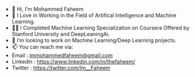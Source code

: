 - 👋 Hi, I’m Mohammed Faheem
- 👀 I Love in Working in the Field of Artifical Intelligence and Machine Learning.
- 👨‍🎓 I Completed Machine Learning Specialization on Coursera Offered by Stanford University and DeepLeaningAi.
- 💞️ I’m looking to work on Machine Learning/Deep Learning projects.
- 📫 You can reach me via:
- Email : immohammedfaheem@gmail.com
- Linkedin : https://www.linkedin.com/in/thefaheem/
- Twitter : https://twitter.com/Im__Faheem

<!---
ImMohammedFaheem/ImMohammedFaheem is a ✨ special ✨ repository because its `README.md` (this file) appears on your GitHub profile.
You can click the Preview link to take a look at your changes.
--->
